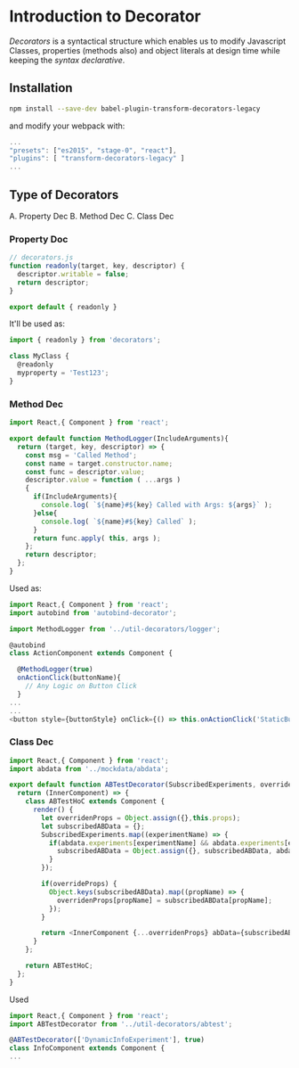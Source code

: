# Introduction to Decorator
*Decorators* is a syntactical structure which enables us to modify Javascript
Classes, properties (methods also) and object literals at design time while
keeping the _syntax declarative_.

## Installation
```bash
npm install --save-dev babel-plugin-transform-decorators-legacy
```

and modify your webpack with:
```javascript
...
"presets": ["es2015", "stage-0", "react"],
"plugins": [ "transform-decorators-legacy" ]
...
```

## Type of Decorators
A. Property Dec
B. Method Dec
C. Class Dec

### Property Doc
```javascript
// decorators.js
function readonly(target, key, descriptor) {
  descriptor.writable = false;
  return descriptor;
}

export default { readonly }
```
It'll be used as:
```javascript
import { readonly } from 'decorators';

class MyClass {
  @readonly
  myproperty = 'Test123';
}
```

### Method Dec
```javascript
import React,{ Component } from 'react';

export default function MethodLogger(IncludeArguments){
  return (target, key, descriptor) => {
    const msg = 'Called Method';
    const name = target.constructor.name;
    const func = descriptor.value;
    descriptor.value = function ( ...args )
    {
      if(IncludeArguments){
        console.log( `${name}#${key} Called with Args: ${args}` );
      }else{
        console.log( `${name}#${key} Called` );
      }
      return func.apply( this, args );
    };
    return descriptor;
  };
}
```
Used as:

```javascript
import React,{ Component } from 'react';
import autobind from 'autobind-decorator';

import MethodLogger from '../util-decorators/logger';

@autobind
class ActionComponent extends Component {

  @MethodLogger(true)
  onActionClick(buttonName){
    // Any Logic on Button Click
  }
...
...
<button style={buttonStyle} onClick={() => this.onActionClick('StaticButton1') }> StaticButton1 </button>
```


### Class Dec
```javascript
import React,{ Component } from 'react';
import abdata from '../mockdata/abdata';

export default function ABTestDecorator(SubscribedExperiments, overrideProps){
  return (InnerComponent) => {
    class ABTestHoC extends Component {
      render() {
        let overridenProps = Object.assign({},this.props);
        let subscribedABData = {};
        SubscribedExperiments.map((experimentName) => {
          if(abdata.experiments[experimentName] && abdata.experiments[experimentName].isActive){
            subscribedABData = Object.assign({}, subscribedABData, abdata.experiments[experimentName].metaData);
          }
        });

        if(overrideProps) {
          Object.keys(subscribedABData).map((propName) => {
            overridenProps[propName] = subscribedABData[propName];
          });
        }

        return <InnerComponent {...overridenProps} abData={subscribedABData} />;
      }
    };

    return ABTestHoC;
  };
}
```
Used
```javascript
import React,{ Component } from 'react';
import ABTestDecorator from '../util-decorators/abtest';

@ABTestDecorator(['DynamicInfoExperiment'], true)
class InfoComponent extends Component {
...
```
